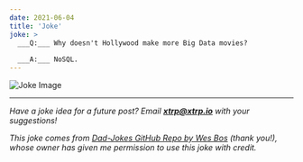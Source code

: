```yaml
---
date: 2021-06-04
title: 'Joke'
joke: >
  ___Q:___ Why doesn't Hollywood make more Big Data movies?
  
  ___A:___ NoSQL.
---
```


![Joke Image](https://private.xtrp.io/projects/DailyDeveloperJokes/public_image_server/images/5e1258b4d7b44.png)

---
*Have a joke idea for a future post? Email **[xtrp@xtrp.io](mailto:xtrp@xtrp.io)** with your suggestions!*

*This joke comes from [Dad-Jokes GitHub Repo by Wes Bos](https://github.com/wesbos/dad-jokes) (thank you!), whose owner has given me permission to use this joke with credit.*

<!-- 
Joke text:
**Q:** Why doesn't Hollywood make more Big Data movies?

**A:** NoSQL.
 -->

